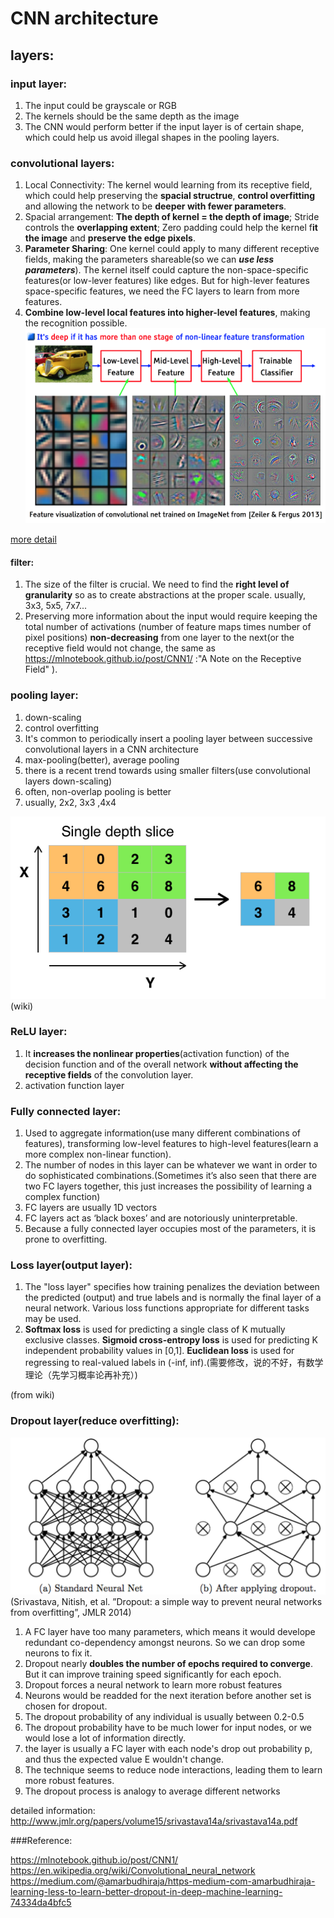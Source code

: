 # CNN architecture

## layers:

### input layer:

1. The input could be grayscale or RGB
2. The kernels should be the same depth as the image
3. The CNN would perform better if the input layer is of certain shape, which could help us avoid illegal shapes in the pooling layers. 

### convolutional layers:



1. Local Connectivity: The kernel would learning from its receptive field, which could help preserving the **spacial structrue**, **control overfitting** and allowing the network to be **deeper with fewer parameters**.
2. Spacial arrangement: **The depth of kernel = the depth of image**; Stride controls the **overlapping extent**; Zero padding could help the kernel f**it the image** and **preserve the edge pixels**. 
3. **Parameter Sharing**: One kernel could apply to many different receptive fields, making the parameters shareable(so we can ***use less parameters***). The kernel itself could capture the non-space-specific features(or low-lever features) like edges. But for high-lever features space-specific features, we need the FC layers to learn from more features.
4. **Combine low-level local features into higher-level features**, making the recognition possible. ![](./res/featuree.png)

[more detail](./Understand-the-Convolution-in-CNN.md)

#### filter:

1. The size of the filter is crucial. We need to find the **right level of granularity** so as to create abstractions at the proper scale. usually, 3x3, 5x5, 7x7...
2. Preserving more information about the input would require keeping the total number of activations (number of feature maps times number of pixel positions) **non-decreasing** from one layer to the next(or the receptive field would not change, the same as https://mlnotebook.github.io/post/CNN1/ :"A Note on the Receptive Field" ).




### pooling layer:

1. down-scaling
2. control overfitting
3. It's common to periodically insert a pooling layer between successive convolutional layers in a CNN architecture
4. max-pooling(better), average pooling
5. there is a recent trend towards using smaller filters(use convolutional layers down-scaling)
6. often, non-overlap pooling is better
7. usually, 2x2, 3x3 ,4x4

![](./res/Max_pooling.png)(wiki)

### ReLU layer:

1. It **increases the nonlinear properties**(activation function) of the decision function and of the overall network **without affecting the receptive fields** of the convolution layer.
2. activation function layer

### Fully connected layer:

1. Used to aggregate information(use many different combinations of features), transforming low-level features to high-level features(learn a more complex non-linear function).
2. The number of nodes in this layer can be whatever we want in order to do sophisticated combinations.(Sometimes it’s also seen that there are two FC layers together, this just increases the possibility of learning a complex function)
3. FC layers are usually 1D vectors
4. FC layers act as ‘black boxes’ and are notoriously uninterpretable. 
5. Because a fully connected layer occupies most of the parameters, it is prone to overfitting.

### Loss layer(output layer):

1. The "loss layer" specifies how training penalizes the deviation between the predicted (output) and true labels and is normally the final layer of a neural network. Various loss functions appropriate for different tasks may be used.
2. **Softmax loss** is used for predicting a single class of K mutually exclusive classes. **Sigmoid cross-entropy loss** is used for predicting K independent probability values in [0,1]. **Euclidean loss** is used for regressing to real-valued labels in (-inf, inf).(需要修改，说的不好，有数学理论（先学习概率论再补充）)

(from wiki)

### Dropout layer(reduce overfitting):

![](./res/dropout.png)(Srivastava, Nitish, et al. ”Dropout: a simple way to prevent neural networks from
overfitting”, JMLR 2014)

1. A FC layer have too many parameters, which means it would develope redundant co-dependency amongst neurons. So we can drop some neurons to fix it.
2. Dropout nearly **doubles the number of epochs required to converge**. But it can improve training speed significantly for each epoch.
3. Dropout forces a neural network to learn more robust features
4. Neurons would be readded for the next iteration before another set is chosen for dropout.
5. The dropout probability of any individual is usually between 0.2-0.5
6. The dropout probability have to be much lower for input nodes, or we would lose a lot of information directly.
7. the layer is usually a FC layer with each node's drop out probability p, and thus the expected value E wouldn't change.
8. The technique seems to reduce node interactions, leading them to learn more robust features.
9. The dropout process is analogy to average different networks


detailed information: http://www.jmlr.org/papers/volume15/srivastava14a/srivastava14a.pdf





###Reference:

https://mlnotebook.github.io/post/CNN1/ <br/>
https://en.wikipedia.org/wiki/Convolutional_neural_network<br/>
https://medium.com/@amarbudhiraja/https-medium-com-amarbudhiraja-learning-less-to-learn-better-dropout-in-deep-machine-learning-74334da4bfc5
